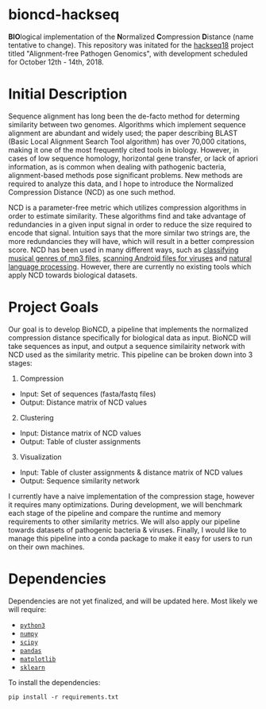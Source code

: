 # bioncd-hackseq
**BIO**logical implementation of the **N**ormalized **C**ompression **D**istance (name tentative to change). This repository was initated for the [hackseq18](https://www.hackseq.com) project titled "Alignment-free Pathogen Genomics", with development scheduled for October 12th - 14th, 2018.

# Initial Description
Sequence alignment has long been the de-facto method for determing similarity between two genomes. Algorithms which implement sequence alignment are abundant and widely used; the paper describing BLAST (Basic Local Alignment Search Tool algorithm) has over 70,000 citations, making it one of the most frequently cited tools in biology. However, in cases of low sequence homology, horizontal gene transfer, or lack of apriori information, as is common when dealing with pathogenic bacteria, alignment-based methods pose significant problems. New methods are required to analyze this data, and I hope to introduce the Normalized Compression Distance (NCD) as one such method.

NCD is a parameter-free metric which utilizes compression algorithms in order to estimate similarity. These algorithms find and take advantage of redundancies in a given input signal in order to reduce the size required to encode that signal. Intuition says that the more similar two strings are, the more redundancies they will have, which will result in a better compression score. NCD has been used in many different ways, such as [classifying musical genres of mp3 files](https://homepages.cwi.nl/~paulv/papers/music.pdf), [scanning Android files for viruses](https://link.springer.com/article/10.1007/s11416-015-0260-0) and [natural language processing](http://www.aclweb.org/anthology/P10-2015). However, there are currently no existing tools which apply NCD towards biological datasets.

# Project Goals
Our goal is to develop BioNCD, a pipeline that implements the normalized compression distance specifically for biological data as input. BioNCD will take sequences as input, and output a sequence similairity network with NCD used as the similarity metric. This pipeline can be broken down into 3 stages:

1) Compression
* Input: Set of sequences (fasta/fastq files)
* Output: Distance matrix of NCD values

2) Clustering
* Input: Distance matrix of NCD values
* Output: Table of cluster assignments

3) Visualization
* Input: Table of cluster assignments & distance matrix of NCD values
* Output: Sequence similarity network

I currently have a naive implementation of the compression stage, however it requires many optimizations. During development, we will benchmark each stage of the pipeline and compare the runtime and memory requirements to other similarity metrics. We will also apply our pipeline towards datasets of pathogenic bacteria & viruses. Finally, I would like to manage this pipeline into a conda package to make it easy for users to run on their own machines.

# Dependencies
Dependencies are not yet finalized, and will be updated here. Most likely we will require:
- [`python3`](https://python.org)
- [`numpy`](https://numpy.org)
- [`scipy`](https://scipy.org)
- [`pandas`](https://pandas.pydata.org)
- [`matplotlib`](https://matplotlib.org)
- [`sklearn`](http://scikit-learn.org/stable/)

To install the dependencies:

    pip install -r requirements.txt
